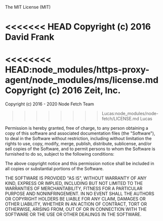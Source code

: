 The MIT License (MIT)

<<<<<<< HEAD
Copyright (c) 2016 David Frank
=======
<<<<<<<< HEAD:node_modules/https-proxy-agent/node_modules/ms/license.md
Copyright (c) 2016 Zeit, Inc.
========
Copyright (c) 2016 - 2020 Node Fetch Team
>>>>>>>> Lucas:node_modules/node-fetch/LICENSE.md
>>>>>>> Lucas

Permission is hereby granted, free of charge, to any person obtaining a copy
of this software and associated documentation files (the "Software"), to deal
in the Software without restriction, including without limitation the rights
to use, copy, modify, merge, publish, distribute, sublicense, and/or sell
copies of the Software, and to permit persons to whom the Software is
furnished to do so, subject to the following conditions:

The above copyright notice and this permission notice shall be included in all
copies or substantial portions of the Software.

THE SOFTWARE IS PROVIDED "AS IS", WITHOUT WARRANTY OF ANY KIND, EXPRESS OR
IMPLIED, INCLUDING BUT NOT LIMITED TO THE WARRANTIES OF MERCHANTABILITY,
FITNESS FOR A PARTICULAR PURPOSE AND NONINFRINGEMENT. IN NO EVENT SHALL THE
AUTHORS OR COPYRIGHT HOLDERS BE LIABLE FOR ANY CLAIM, DAMAGES OR OTHER
LIABILITY, WHETHER IN AN ACTION OF CONTRACT, TORT OR OTHERWISE, ARISING FROM,
OUT OF OR IN CONNECTION WITH THE SOFTWARE OR THE USE OR OTHER DEALINGS IN THE
SOFTWARE.

